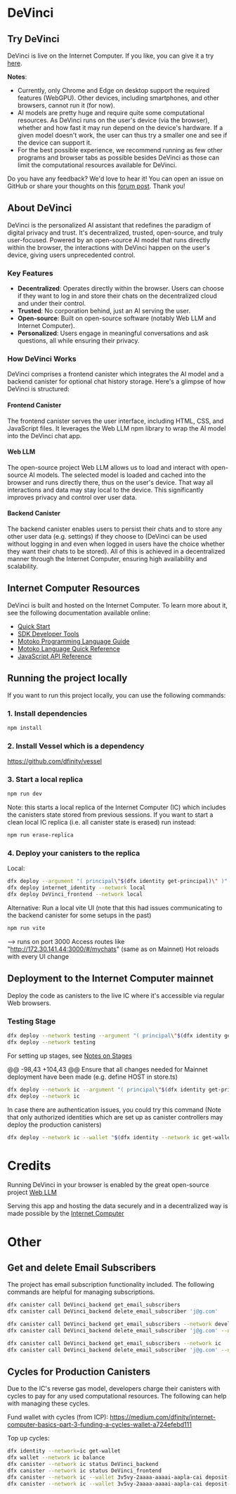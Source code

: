 # DeVinci

## Try DeVinci
DeVinci is live on the Internet Computer. If you like, you can give it a try [here](https://x6occ-biaaa-aaaai-acqzq-cai.icp0.io/).

**Notes**:
- Currently, only Chrome and Edge on desktop support the required features (WebGPU). Other devices, including smartphones, and other browsers, cannot run it (for now). 
- AI models are pretty huge and require quite some computational resources. As DeVinci runs on the user's device (via the browser), whether and how fast it may run depend on the device's hardware. If a given model doesn't work, the user can thus try a smaller one and see if the device can support it.
- For the best possible experience, we recommend running as few other programs and browser tabs as possible besides DeVinci as those can limit the computational resources available for DeVinci.

Do you have any feedback? We'd love to hear it! You can open an issue on GitHub or share your thoughts on this [forum post](https://forum.dfinity.org/t/browser-based-ai-chatbot-served-from-the-ic/22263). Thank you!

## About DeVinci

DeVinci is the personalized AI assistant that redefines the paradigm of digital privacy and trust. It's decentralized, trusted, open-source, and truly user-focused. Powered by an open-source AI model that runs directly within the browser, the interactions with DeVinci happen on the user's device, giving users unprecedented control.

### Key Features
- **Decentralized**: Operates directly within the browser. Users can choose if they want to log in and store their chats on the decentralized cloud and under their control.
- **Trusted**: No corporation behind, just an AI serving the user.
- **Open-source**: Built on open-source software (notably Web LLM and Internet Computer).
- **Personalized**: Users engage in meaningful conversations and ask questions, all while ensuring their privacy.

### How DeVinci Works
DeVinci comprises a frontend canister which integrates the AI model and a backend canister for optional chat history storage. Here's a glimpse of how DeVinci is structured:

#### Frontend Canister
The frontend canister serves the user interface, including HTML, CSS, and JavaScript files. It leverages the Web LLM npm library to wrap the AI model into the DeVinci chat app.

#### Web LLM
The open-source project Web LLM allows us to load and interact with open-source AI models. The selected model is loaded and cached into the browser and runs directly there, thus on the user's device. That way all interactions and data may stay local to the device. This significantly improves privacy and control over user data.

#### Backend Canister
The backend canister enables users to persist their chats and to store any other user data (e.g. settings) if they choose to (DeVinci can be used without logging in and even when logged in users have the choice whether they want their chats to be stored). All of this is achieved in a decentralized manner through the Internet Computer, ensuring high availability and scalability.

## Internet Computer Resources

DeVinci is built and hosted on the Internet Computer. To learn more about it, see the following documentation available online:

- [Quick Start](https://sdk.dfinity.org/docs/quickstart/quickstart-intro.html)
- [SDK Developer Tools](https://sdk.dfinity.org/docs/developers-guide/sdk-guide.html)
- [Motoko Programming Language Guide](https://sdk.dfinity.org/docs/language-guide/motoko.html)
- [Motoko Language Quick Reference](https://sdk.dfinity.org/docs/language-guide/language-manual.html)
- [JavaScript API Reference](https://erxue-5aaaa-aaaab-qaagq-cai.raw.ic0.app)

## Running the project locally

If you want to run this project locally, you can use the following commands:

### 1. Install dependencies
```bash
npm install
```
### 2. Install Vessel which is a dependency
https://github.com/dfinity/vessel

### 3. Start a local replica
```bash
npm run dev
```
Note: this starts a local replica of the Internet Computer (IC) which includes the canisters state stored from previous sessions.
If you want to start a clean local IC replica (i.e. all canister state is erased) run instead:
```bash
npm run erase-replica
```

### 4. Deploy your canisters to the replica
Local:
```bash
dfx deploy --argument "( principal\"$(dfx identity get-principal)\" )" DeVinci_backend --network local
dfx deploy internet_identity --network local
dfx deploy DeVinci_frontend --network local
```
Alternative: Run a local vite UI (note that this had issues communicating to the backend canister for some setups in the past)
```bash
npm run vite
```
--> runs on port 3000
Access routes like "http://172.30.141.44:3000/#/mychats" (same as on Mainnet)
Hot reloads with every UI change

## Deployment to the Internet Computer mainnet
Deploy the code as canisters to the live IC where it's accessible via regular Web browsers.

### Testing Stage
```bash
dfx deploy --network testing --argument "( principal\"$(dfx identity get-principal)\" )" DeVinci_backend
dfx deploy --network testing
```
For setting up stages, see [Notes on Stages](./notes/NotesOnStages.md)

@@ -98,43 +104,43 @@
Ensure that all changes needed for Mainnet deployment have been made (e.g. define HOST in store.ts)
```bash
dfx deploy --network ic --argument "( principal\"$(dfx identity get-principal)\" )" DeVinci_backend
dfx deploy --network ic
```
In case there are authentication issues, you could try this command
(Note that only authorized identities which are set up as canister controllers may deploy the production canisters)
```bash
dfx deploy --network ic --wallet "$(dfx identity --network ic get-wallet)"
```

# Credits
Running DeVinci in your browser is enabled by the great open-source project [Web LLM](https://webllm.mlc.ai/)

Serving this app and hosting the data securely and in a decentralized way is made possible by the [Internet Computer](https://internetcomputer.org/)

# Other
## Get and delete Email Subscribers
The project has email subscription functionality included. The following commands are helpful for managing subscriptions.
```bash
dfx canister call DeVinci_backend get_email_subscribers
dfx canister call DeVinci_backend delete_email_subscriber 'j@g.com'

dfx canister call DeVinci_backend get_email_subscribers --network development
dfx canister call DeVinci_backend delete_email_subscriber 'j@g.com' --network development

dfx canister call DeVinci_backend get_email_subscribers --network ic
dfx canister call DeVinci_backend delete_email_subscriber 'j@g.com' --network ic
```

## Cycles for Production Canisters
Due to the IC's reverse gas model, developers charge their canisters with cycles to pay for any used computational resources. The following can help with managing these cycles.

Fund wallet with cycles (from ICP): https://medium.com/dfinity/internet-computer-basics-part-3-funding-a-cycles-wallet-a724efebd111

Top up cycles:
```bash
dfx identity --network=ic get-wallet
dfx wallet --network ic balance
dfx canister --network ic status DeVinci_backend
dfx canister --network ic status DeVinci_frontend
dfx canister --network ic --wallet 3v5vy-2aaaa-aaaai-aapla-cai deposit-cycles 3000000000000 DeVinci_backend
dfx canister --network ic --wallet 3v5vy-2aaaa-aaaai-aapla-cai deposit-cycles 300000000000 DeVinci_frontend
